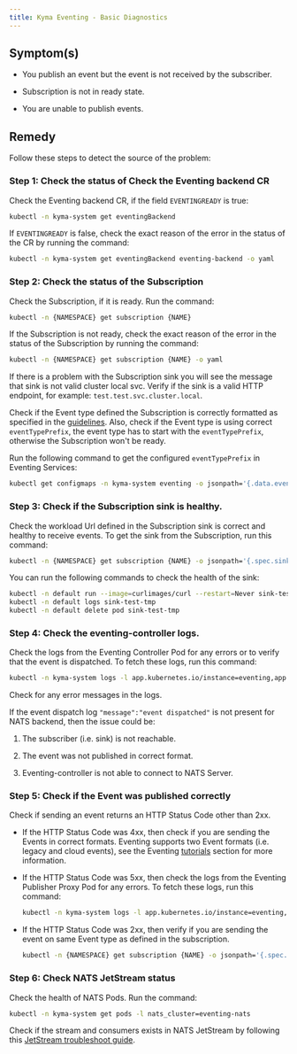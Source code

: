 ```yaml
---
title: Kyma Eventing - Basic Diagnostics
---
```


## Symptom(s)

- You publish an event but the event is not received by the subscriber.

- Subscription is not in ready state.

- You are unable to publish events.

## Remedy

Follow these steps to detect the source of the problem:

### Step 1: Check the status of Check the Eventing backend CR

Check the Eventing backend CR, if the field `EVENTINGREADY` is true:
   
```bash
kubectl -n kyma-system get eventingBackend
```
If `EVENTINGREADY` is false, check the exact reason of the error in the status of the CR by running the command:

```bash
kubectl -n kyma-system get eventingBackend eventing-backend -o yaml
```

### Step 2: Check the status of the Subscription

Check the Subscription, if it is ready. Run the command:

```bash
kubectl -n {NAMESPACE} get subscription {NAME}
```
If the Subscription is not ready, check the exact reason of the error in the status of the Subscription by running the command:

```bash
kubectl -n {NAMESPACE} get subscription {NAME} -o yaml
```

If there is a problem with the Subscription sink you will see the message that sink is not valid cluster local svc. 
Verify if the sink is a valid HTTP endpoint, for example: `test.test.svc.cluster.local`.

Check if the Event type defined the Subscription is correctly formatted as specified in the [guidelines](../../../05-technical-reference/evnt-01-event-names.md).
Also, check if the Event type is using correct `eventTypePrefix`, the event type has to start with the `eventTypePrefix`, otherwise the Subscription won't be ready.

Run the following command to get the configured `eventTypePrefix` in Eventing Services:
```bash
kubectl get configmaps -n kyma-system eventing -o jsonpath='{.data.eventTypePrefix}'
```

### Step 3: Check if the Subscription sink is healthy.

Check the workload Url defined in the Subscription sink is correct and healthy to receive events.
To get the sink from the Subscription, run this command:

```bash
kubectl -n {NAMESPACE} get subscription {NAME} -o jsonpath='{.spec.sink}'
```

You can run the following commands to check the health of the sink:

```bash
kubectl -n default run --image=curlimages/curl --restart=Never sink-test-tmp -- curl --head {SINK_URL}
kubectl -n default logs sink-test-tmp 
kubectl -n default delete pod sink-test-tmp
```

### Step 4: Check the eventing-controller logs.

Check the logs from the Eventing Controller Pod for any errors or to verify that the event is dispatched.
To fetch these logs, run this command:

```bash
kubectl -n kyma-system logs -l app.kubernetes.io/instance=eventing,app.kubernetes.io/name=controller
```

Check for any error messages in the logs. 

If the event dispatch log `"message":"event dispatched"` is not present for NATS backend, then the issue could be:

1. The subscriber (i.e. sink) is not reachable.

2. The event was not published in correct format.

3. Eventing-controller is not able to connect to NATS Server.

### Step 5: Check if the Event was published correctly

Check if sending an event returns an HTTP Status Code other than 2xx. 

- If the HTTP Status Code was 4xx, then check if you are sending the Events in correct formats. Eventing supports two Event formats (i.e. legacy and cloud events), see the Eventing [tutorials](../../../03-tutorials/00-eventing) section for more information.

- If the HTTP Status Code was 5xx, then check the logs from the Eventing Publisher Proxy Pod for any errors. To fetch these logs, run this command:
    ```bash
    kubectl -n kyma-system logs -l app.kubernetes.io/instance=eventing,app.kubernetes.io/name=eventing-publisher-proxy
    ```
  
- If the HTTP Status Code was 2xx, then verify if you are sending the event on same Event type as defined in the subscription.
  ```bash
  kubectl -n {NAMESPACE} get subscription {NAME} -o jsonpath='{.spec.filter.filters}' | jq
  ```

### Step 6: Check NATS JetStream status

Check the health of NATS Pods. Run the command:

```bash
kubectl -n kyma-system get pods -l nats_cluster=eventing-nats
```

Check if the stream and consumers exists in NATS JetStream by following this [JetStream troubleshoot guide](evnt-02-jetstream-troubleshooting.md).







